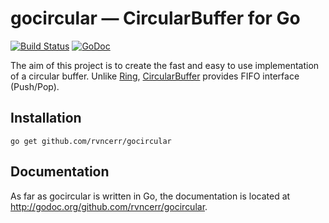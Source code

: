# gocircular — CircularBuffer for Go

[![Build Status](https://travis-ci.org/rvncerr/gocircular.svg?branch=master)](https://travis-ci.org/rvncerr/gocircular)
[![GoDoc](https://godoc.org/github.com/rvncerr/gocircular?status.svg)](http://godoc.org/github.com/rvncerr/gocircular)

The aim of this project is to create the fast and easy to use implementation of a circular buffer. Unlike [Ring](https://golang.org/pkg/container/ring/), [CircularBuffer](http://godoc.org/github.com/rvncerr/gocircular) provides FIFO interface (Push/Pop).

## Installation

    go get github.com/rvncerr/gocircular

## Documentation

As far as gocircular is written in Go, the documentation is located at http://godoc.org/github.com/rvncerr/gocircular.
